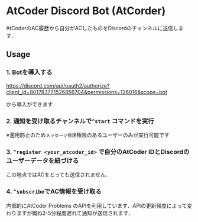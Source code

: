 # AtCoder Discord Bot (AtCorder)

AtCoderのAC履歴から自分がACしたものをDiscordのチャンネルに送信します．

## Usage

### 1. Botを導入する

https://discord.com/api/oauth2/authorize?client_id=801783771526856704&permissions=126016&scope=bot

から導入ができます

### 2. 通知を受け取るチャンネルで`^start` コマンドを実行

※濫用防止のため`メッセージ管理`権限のあるユーザーのみが実行可能です


### 3. `^register <your_atcoder_id>` で自分のAtCoder IDとDiscordのユーザーデータを紐づける

この地点ではACをとっても送信されません．

### 4. `^subscribe`でAC情報を受け取る

内部的にAtCoder Problems のAPIを利用しています．APIの更新頻度によって変わりますが概ね2-5分程度遅れて通知が送信されます．
